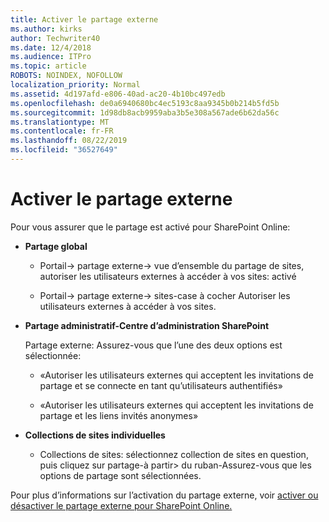 ```yaml
---
title: Activer le partage externe
ms.author: kirks
author: Techwriter40
ms.date: 12/4/2018
ms.audience: ITPro
ms.topic: article
ROBOTS: NOINDEX, NOFOLLOW
localization_priority: Normal
ms.assetid: 4d197afd-e806-40ad-ac20-4b10bc497edb
ms.openlocfilehash: de0a6940680bc4ec5193c8aa9345b0b214b5fd5b
ms.sourcegitcommit: 1d98db8acb9959aba3b5e308a567ade6b62da56c
ms.translationtype: MT
ms.contentlocale: fr-FR
ms.lasthandoff: 08/22/2019
ms.locfileid: "36527649"
---
```

# <a name="enable-external-sharing"></a>Activer le partage externe

 Pour vous assurer que le partage est activé pour SharePoint Online:
  
- **Partage global**
    
  - Portail-\> partage externe-\> vue d’ensemble du partage de sites, autoriser les utilisateurs externes à accéder à vos sites: activé
    
  - Portail-\> partage externe-\> sites-case à cocher Autoriser les utilisateurs externes à accéder à vos sites.
    
- **Partage administratif-Centre d’administration SharePoint**
    
    Partage externe: Assurez-vous que l’une des deux options est sélectionnée:
    
  - «Autoriser les utilisateurs externes qui acceptent les invitations de partage et se connecte en tant qu’utilisateurs authentifiés»
    
  - «Autoriser les utilisateurs externes qui acceptent les invitations de partage et les liens invités anonymes»
    
- **Collections de sites individuelles**
    
  - Collections de sites: sélectionnez collection de sites en question, puis cliquez sur partage-à partir\> du ruban-Assurez-vous que les options de partage sont sélectionnées.
    
Pour plus d’informations sur l’activation du partage externe, voir [activer ou désactiver le partage externe pour SharePoint Online.](https://go.microsoft.com/fwlink/?linkid=2047681&amp;clcid=0x409)
  

